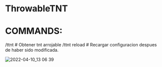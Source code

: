 # ThrowableTNT

# COMMANDS:

/ttnt # Obtener tnt arrojable
/ttnt reload # Recargar configuracion despues de haber sido modificada.

![2022-04-10_13 06 39](https://user-images.githubusercontent.com/70720366/162819774-7c0865e4-7612-478c-b74c-67a8335a38a5.png)

